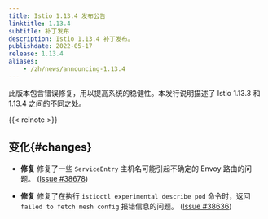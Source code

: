 ```yaml
---
title: Istio 1.13.4 发布公告
linktitle: 1.13.4
subtitle: 补丁发布
description: Istio 1.13.4 补丁发布。
publishdate: 2022-05-17
release: 1.13.4
aliases:
    - /zh/news/announcing-1.13.4
---
```


此版本包含错误修复，用以提高系统的稳健性。本发行说明描述了 Istio 1.13.3 和 1.13.4 之间的不同之处。

{{< relnote >}}

## 变化{#changes}

- **修复** 修复了一些 `ServiceEntry` 主机名可能引起不确定的 Envoy 路由的问题。
  ([Issue #38678](https://github.com/istio/istio/issues/38678))

- **修复** 修复了在执行 `istioctl experimental describe pod` 命令时，返回 `failed to fetch mesh config` 报错信息的问题。
  ([Issue #38636](https://github.com/istio/istio/issues/38636))
